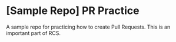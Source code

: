 # [Sample Repo] PR Practice
A sample repo for practicing how to create Pull Requests. This is an important part of RCS.
